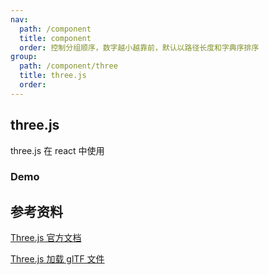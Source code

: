```yaml
---
nav:
  path: /component
  title: component
  order: 控制分组顺序，数字越小越靠前，默认以路径长度和字典序排序
group:
  path: /component/three
  title: three.js
  order:
---
```


## three.js

three.js 在 react 中使用

### Demo

<code src="./index.tsx" title='官方demo-使用NPM进行测试' desc='react中使用three.js'></code> <code transform src="./index2.tsx" title='Three.js加载glTF文件' desc='导入的文件一定要在public文件夹'></code>

## 参考资料

[Three.js 官方文档](https://threejs.org/docs/#manual/zh/buildTools/Testing-with-NPM)

[Three.js 加载 glTF 文件](https://juejin.cn/post/7026220849942233096)
